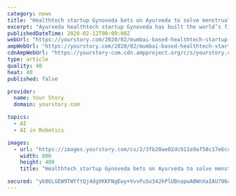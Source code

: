 ```yaml
---
category: news
title: "Healthtech startup Gynoveda bets on Ayurveda to solve menstrual health problems"
excerpt: "Ayurveda healthtech startup Gynoveda has built the world’s first MenoBot, a gynaecology robot that uses AI to identify period problems and prescribe Ayurvedic supplements. Founded by husband ..."
publishedDateTime: 2020-02-12T00:09:00Z
webUrl: "https://yourstory.com/2020/02/mumbai-based-healthtech-startup-gynoveda-period-problems"
ampWebUrl: "https://yourstory.com/2020/02/mumbai-based-healthtech-startup-gynoveda-period-problems/amp"
cdnAmpWebUrl: "https://yourstory-com.cdn.ampproject.org/c/s/yourstory.com/2020/02/mumbai-based-healthtech-startup-gynoveda-period-problems/amp"
type: article
quality: 40
heat: 40
published: false

provider:
  name: Your Story
  domain: yourstory.com

topics:
  - AI
  - AI in Robotics

images:
  - url: "https://images.yourstory.com/cs/2/3fb20ae02dc911e9af58c17e6cc3d915/Imageqcyn-1581412740574.jpg?fm=png&auto=format"
    width: 800
    height: 400
    title: "Healthtech startup Gynoveda bets on Ayurveda to solve menstrual health problems"

secured: "yb86LGEW9TWYftQj4dgVKKFNgEwy+VvvFu5o342kPlUBnapwABWnXaIAU796ckgwPsqq2yHaDZiuXJs/p8cKtq4N1DtfDj2TpkN4s/2ERUMzrz3cxlFgZVFHgxkD41NiSPLAhbZViVXd/WnvZiRUi7rMa/qoSyZ1beJ38D7INwQbC+ag2ZNGFFCpvhGuPTnfl6jjwMwTgo4k/g+a6xOlfpvFMXi9JXTcJ+5Emr0RAwzpZek+Yb2rtZqXt+oULbclvvy4PZZP84Qp6z70mrB/PyEd80Pqm3Enek818cb8vzvsef5sy2NwszyDWC9psR3S;LmEafej4JILlUEjuzpRVYA=="
---
```


